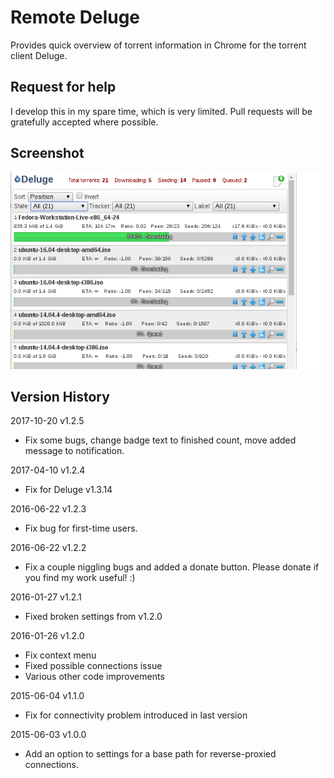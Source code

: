 # Remote Deluge

Provides quick overview of torrent information in Chrome for the torrent client Deluge.

## Request for help

I develop this in my spare time, which is very limited. Pull requests will be gratefully accepted where possible.

## Screenshot

![](webstore/screenshot1.png)

## Version History
2017-10-20 v1.2.5
* Fix some bugs, change badge  text to finished count, move added message to notification.

2017-04-10 v1.2.4
* Fix for Deluge v1.3.14

2016-06-22 v1.2.3
* Fix bug for first-time users.

2016-06-22 v1.2.2
* Fix a couple niggling bugs and added a donate button. Please donate if you find my work useful! :)

2016-01-27 v1.2.1
* Fixed broken settings from v1.2.0

2016-01-26 v1.2.0
* Fix context menu
* Fixed possible connections issue
* Various other code improvements

2015-06-04 v1.1.0
* Fix for connectivity problem introduced in last version

2015-06-03 v1.0.0
+ Add an option to settings for a base path for reverse-proxied connections.
